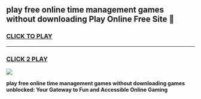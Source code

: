 
## play free online time management games without downloading Play Online Free Site 👋
<h3>
<a href="https://download.freeplayer.one?title=play_free_online_time_management_games_without_downloading&ref=21F">CLICK TO PLAY</a></h3>
<hr>

<h3>
<a href="https://download.freeplayer.one?title=play_free_online_time_management_games_without_downloading&ref=21F">CLICK 2 PLAY</a>
  
</h3>

<a href="https://download.freeplayer.one?title=play_free_online_time_management_games_without_downloading&ref=21F"><img src="https://cdnb.artstation.com/p/assets/images/images/032/539/853/original/anto-thomas-button-gif.gif"></a>


**play free online time management games without downloading games unblocked: Your Gateway to Fun and Accessible Online Gaming**
